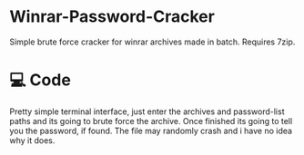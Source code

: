 # Winrar-Password-Cracker
Simple brute force cracker for winrar archives made in batch. Requires 7zip.

# 💻 Code
Pretty simple terminal interface, just enter the archives and password-list paths and its going to brute force the archive. Once finished its going to tell you the password, if found. The file may randomly crash and i have no idea why it does.
